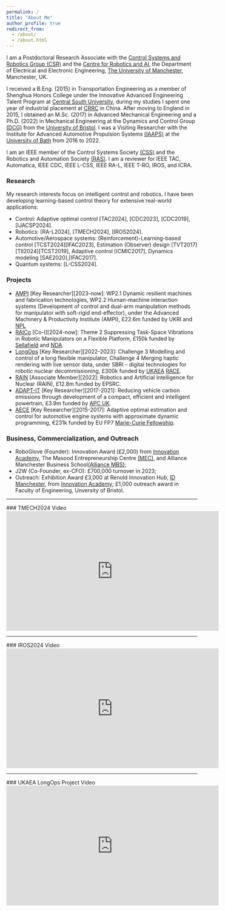 ```yaml
---
permalink: /
title: "About Me"
author_profile: true
redirect_from: 
  - /about/
  - /about.html
---
```


I am a Postdoctoral Research Associate with the [Control Systems and Robotics Group (CSR)](https://uom-csrgroup.uk/) and the [Centre for Robotics and AI](https://www.robotics.manchester.ac.uk/), the Department of Electrical and Electronic Engineering, [The University of Manchester](https://www.manchester.ac.uk), Manchester, UK. 

I received a B.Eng. (2015) in Transportation Engineering as a member of Shenghua Honors College under the 
Innovative Advanced Engineering Talent Program at [Central South University](https://en.csu.edu.cn/), during my studies I spent one year of industrial placement at [CRRC](https://www.crrcgc.cc/en/) in China. After moving to England in 2015, I obtained an M.Sc. (2017) in Advanced Mechanical Engineering and a Ph.D. (2022) in Mechanical Engineering at the Dynamics and Control Group [(DCG)](https://www.bristol.ac.uk/engineering/research/dynamicscontrol/) from the [University of Bristol](https://www.bristol.ac.uk/). I was a Visiting Researcher with the Institute for Advanced Automotive Propulsion Systems [(IAAPS)](https://iaaps.co.uk/) at the [University of Bath](https://www.bath.ac.uk/) from 2016 to 2022.

I am an IEEE member of the Control Systems Society [(CSS)](https://www.ieeecss.org/) and the Robotics and Automation Society [(RAS)](https://www.ieee-ras.org/). I am a reviewer for IEEE TAC, Automatica, IEEE CDC, IEEE L-CSS, IEEE RA-L, IEEE T-RO, IROS, and ICRA.

### Research

My research interests focus on intelligent control and robotics. I have been developing learning-based control theory for extensive real-world applications:
- Control: Adaptive optimal control [TAC2024], [CDC2023], [CDC2019], [IJACSP2024].
- Robotics: [RA-L2024], [TMECH2024], [IROS2024].
- Automotive/Aerospace systems: (Reinforcement)-Learning-based control [TCST2024][IFAC2023], Estimation (Observer) design [TVT2017][TII2024][TCST2019], Adaptive control [ICMIC2017], Dynamics modeling [SAE2020],[IFAC2017].
- Quantum systems: [L-CSS2024].


### Projects
- [AMPI](https://www.manchester.ac.uk/about/news/north-west-england-primed-to-become-advanced-manufacturing-hub-with-new-government-funding/) [Key Researcher][2023-now]: WP2.1 Dynamic resilient machines and fabrication technologies, WP2.2 Human-machine interaction systems (Development of control and dual-arm manipulation methods for manipulator with soft-rigid end-effector), under the Advanced Machinery & Productivity Institute (AMPI), £22.6m funded by UKRI and [NPL](https://www.npl.co.uk/)
- [RAICo](https://www.gov.uk/government/news/new-robotics-hub-opens-in-west-cumbria) [Co-I][2024-now]: Theme 2 Suppressing Task-Space Vibrations in Robotic Manipulators on a Flexible Platform, £150k funded by [Sellafield](https://www.gov.uk/government/organisations/sellafield-ltd) and [NDA](https://www.gov.uk/government/organisations/nuclear-decommissioning-authority).
- [LongOps](https://race.ukaea.uk/programmes/longops/) [Key Researcher][2022-2023]: Challenge 3 Modelling and control of a long flexible manipulator, Challenge 4 Merging haptic rendering with live sensor data, under SBRI – digital technologies for robotic nuclear decommissioning, £300k funded by [UKAEA](https://www.gov.uk/government/organisations/uk-atomic-energy-authority) [RACE](https://race.ukaea.uk/).
- [RAIN](https://rainhub.org.uk/) [Associate Member][2022]: Robotics and Artificial Intelligence for Nuclear (RAIN), £12.8m funded by EPSRC.
- [ADAPT-IT](https://www.apcuk.co.uk/impact/funded-projects/westfield-adapt/) [Key Researcher][2017-2021]: Reducing vehicle carbon emissions through development of a compact, efficient and intelligent powertrain, £3.9m funded by [APC UK](https://www.apcuk.co.uk/).
- [AECE](https://cordis.europa.eu/project/id/625531) [Key Researcher][2015-2017]: Adaptive optimal estimation and control for automotive engine systems with approximate dynamic programming, €231k funded by EU FP7 [Marie-Curie Fellowship](https://marie-sklodowska-curie-actions.ec.europa.eu/actions/postdoctoral-fellowships).

### Business, Commercialization, and Outreach
- RoboGlove (Founder): Innovation Award (£2,000) from [Innovation Academy](https://www.linkedin.com/in/uom-innovation-academy/?originalSubdomain=uk), The Masood Entrepreneurship Centre [(MEC)](https://www.entrepreneurship.manchester.ac.uk/), and Alliance Manchester Business School[(Alliance MBS)](https://www.alliancembs.manchester.ac.uk/);
- J2W (Co-Founder, ex-CFO): £700,000 turnover in 2023;
- Outreach: Exhibition Award £3,000 at Renold Innovation Hub, [ID Manchester](https://www.id-manchester.com/), from [Innovation Academy](https://www.linkedin.com/in/uom-innovation-academy/?originalSubdomain=uk); £1,000 outreach award in Faculty of Engineering, Unversity of Bristol.

<hr>
### TMECH2024 Video

<iframe width="560" height="315" src="https://www.youtube.com/embed/3HQk8qZHFpA?si=LcR68d3ieKAA7PiD" title="YouTube video player" frameborder="0" allow="accelerometer; autoplay; clipboard-write; encrypted-media; gyroscope; picture-in-picture; web-share" referrerpolicy="strict-origin-when-cross-origin" allowfullscreen></iframe>

<hr>
### IROS2024 Video

<iframe width="560" height="315" src="https://www.youtube.com/embed/BneKe8PxFhI?si=9uGXq1W_NYXqbmwI" title="YouTube video player" frameborder="0" allow="accelerometer; autoplay; clipboard-write; encrypted-media; gyroscope; picture-in-picture; web-share" referrerpolicy="strict-origin-when-cross-origin" allowfullscreen></iframe>

<hr>
### UKAEA LongOps Project Video

<iframe width="560" height="315" src="https://www.youtube.com/embed/xa45szoMe6g?si=HbSroKQAwDLqZ7tK" title="YouTube video player" frameborder="0" allow="accelerometer; autoplay; clipboard-write; encrypted-media; gyroscope; picture-in-picture; web-share" referrerpolicy="strict-origin-when-cross-origin" allowfullscreen></iframe>

